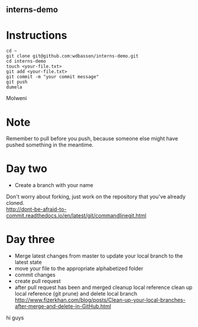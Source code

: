 ## interns-demo
# Instructions
```
cd ~
git clone git@github.com:wdbasson/interns-demo.git
cd interns-demo
touch <your-file.txt>
git add <your-file.txt>
git commit -m "your commit message"
git push
dumela
```
Molweni

# Note
Remember to pull before you push, because someone else might have pushed something in the meantime.  

# Day two
- Create a branch with your name  

Don't worry about forking, just work on the repository that you've already cloned.  
http://dont-be-afraid-to-commit.readthedocs.io/en/latest/git/commandlinegit.html  

# Day three
- Merge latest changes from master to update your local branch to the latest state  
- move your file to the appropriate alphabetized folder  
- commit changes  
- create pull request  
- after pull request has been and merged cleanup local reference clean up local reference (git prune) and delete local branch  
http://www.fizerkhan.com/blog/posts/Clean-up-your-local-branches-after-merge-and-delete-in-GitHub.html

hi guys
